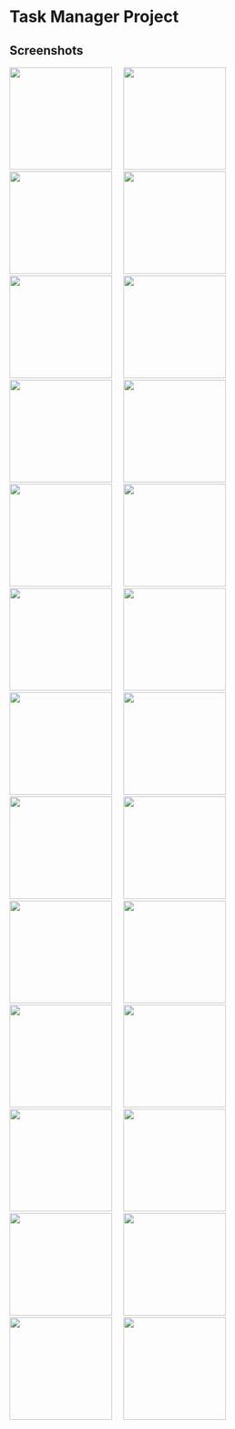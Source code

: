 # Task Manager Project

## Screenshots

<img src="screenshots/1 (2).jpg" width="180">&nbsp;&nbsp;&nbsp;&nbsp;
<img src="screenshots/1.jpg" width="180">&nbsp;&nbsp;&nbsp;&nbsp;
<img src="screenshots/2.jpg" width="180">&nbsp;&nbsp;&nbsp;&nbsp;
<img src="screenshots/3.jpg" width="180">&nbsp;&nbsp;&nbsp;&nbsp;
<img src="screenshots/4.jpg" width="180">&nbsp;&nbsp;&nbsp;&nbsp;
<img src="screenshots/5.jpg" width="180">&nbsp;&nbsp;&nbsp;&nbsp;
<img src="screenshots/6.jpg" width="180">&nbsp;&nbsp;&nbsp;&nbsp;
<img src="screenshots/7 (2).jpg" width="180">&nbsp;&nbsp;&nbsp;&nbsp;
<img src="screenshots/8.jpg" width="180">&nbsp;&nbsp;&nbsp;&nbsp;
<img src="screenshots/9.jpg" width="180">&nbsp;&nbsp;&nbsp;&nbsp;
<img src="screenshots/10.jpg" width="180">&nbsp;&nbsp;&nbsp;&nbsp;
<img src="screenshots/11.jpg" width="180">&nbsp;&nbsp;&nbsp;&nbsp;
<img src="screenshots/12.jpg" width="180">&nbsp;&nbsp;&nbsp;&nbsp;
<img src="screenshots/13 (2).jpg" width="180">&nbsp;&nbsp;&nbsp;&nbsp;
<img src="screenshots/14.jpg" width="180">&nbsp;&nbsp;&nbsp;&nbsp;
<img src="screenshots/15.jpg" width="180">&nbsp;&nbsp;&nbsp;&nbsp;
<img src="screenshots/16.jpg" width="180">&nbsp;&nbsp;&nbsp;&nbsp;
<img src="screenshots/17.jpg" width="180">&nbsp;&nbsp;&nbsp;&nbsp;
<img src="screenshots/18.jpg" width="180">&nbsp;&nbsp;&nbsp;&nbsp;
<img src="screenshots/19.jpg" width="180">&nbsp;&nbsp;&nbsp;&nbsp;
<img src="screenshots/20.jpg" width="180">&nbsp;&nbsp;&nbsp;&nbsp;
<img src="screenshots/21.jpg" width="180">&nbsp;&nbsp;&nbsp;&nbsp;
<img src="screenshots/22.jpg" width="180">&nbsp;&nbsp;&nbsp;&nbsp;
<img src="screenshots/23.jpg" width="180">&nbsp;&nbsp;&nbsp;&nbsp;
<img src="screenshots/24.jpg" width="180">&nbsp;&nbsp;&nbsp;&nbsp;
<img src="screenshots/25.jpg" width="180">&nbsp;&nbsp;&nbsp;&nbsp;
